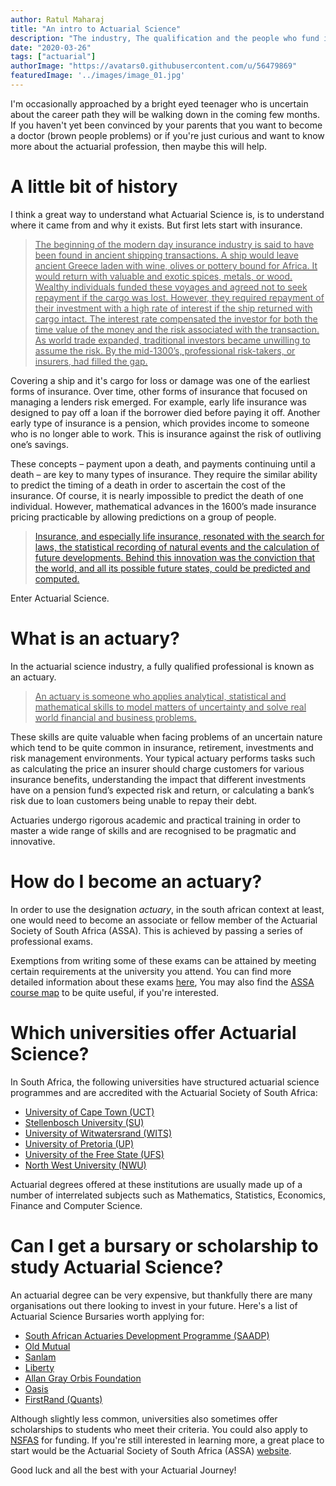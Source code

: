 ```yaml
---
author: Ratul Maharaj
title: "An intro to Actuarial Science"
description: "The industry, The qualification and the people who fund it"
date: "2020-03-26"
tags: ["actuarial"] 
authorImage: "https://avatars0.githubusercontent.com/u/56479869"
featuredImage: '../images/image_01.jpg'
---
```


I'm occasionally approached by a bright eyed teenager who is uncertain about the career path they will be walking down in the coming few months. If you haven't yet been convinced by your parents that you want to become a doctor (brown people problems) or if you're just curious and want to know more about the actuarial profession, then maybe this will help. 

<!-- end -->

# A little bit of history


I think a great way to understand what Actuarial Science is, is to understand where it came from and why it exists. But first lets start with insurance.

<a target="_blank" href="https://www.directknowledge.com/actuarial-science-history/">
<blockquote> The beginning of the modern day insurance industry is said to have been found in ancient shipping transactions. A ship would leave ancient Greece laden with wine, olives or pottery bound for Africa. It would return with valuable and exotic spices, metals, or wood. Wealthy individuals funded these voyages and agreed not to seek repayment if the cargo was lost. However, they required repayment of their investment with a high rate of interest if the ship returned with cargo intact. The interest rate compensated the investor for both the time value of the money and the risk associated with the transaction. As world trade expanded, traditional investors became unwilling to assume the risk. By the mid-1300’s, professional risk-takers, or insurers, had filled the gap.</blockquote></a>

Covering a ship and it's cargo for loss or damage was one of the earliest forms of insurance. Over time, other forms of insurance that focused on managing a lenders risk emerged. For example, early life insurance was designed to pay off a loan if the borrower died before paying it off. Another early type of insurance is a pension, which provides income to someone who is no longer able to work. This is insurance against the risk of outliving one’s savings. 

These concepts – payment upon a death, and payments continuing until a death – are key to many types of insurance. They require the similar ability to predict the timing of a death in order to ascertain the cost of the insurance. Of course, it is nearly impossible to predict the death of one individual. However, mathematical advances in the 1600’s made insurance pricing practicable by allowing predictions on a group of people.

<a target="_blank" href="https://www.swissre.com/dam/jcr:638f00a0-71b9-4d8e-a960-dddaf9ba57cb/150_history_of_insurance.pdf"> <blockquote> Insurance, and especially life insurance, resonated with the search for laws, the statistical recording of natural events and the calculation of future developments. Behind this innovation was the conviction that the world, and all its possible future states, could be predicted and computed.</blockquote></a>

Enter Actuarial Science.

# What is an actuary?

In the actuarial science industry,  a fully qualified professional is known as an actuary.

<a target="_blank" href="https://www.actuarialsociety.org.za/becoming-an-actuary/">
<blockquote> An actuary is someone who applies analytical, statistical and mathematical skills to model matters of uncertainty and solve real world financial and business problems. </blockquote>
</a>

These skills are quite valuable when facing problems of an uncertain nature which tend to be quite common in insurance, retirement, investments and risk management environments. Your typical actuary performs tasks such as calculating the price an insurer should charge customers for various insurance benefits, understanding the impact that different investments have on a pension fund’s expected risk and return, or calculating a bank’s risk due to loan customers being unable to repay their debt. 

Actuaries undergo rigorous academic and practical training in order to master a wide range of skills and are recognised to be pragmatic and innovative.

# How do I become an actuary?

In order to use the designation *actuary*, in the south african context at least, one would need to become an associate or fellow member of the Actuarial Society of South Africa (ASSA). This is achieved by passing a series of professional exams.

Exemptions from writing some of these exams can be attained by meeting certain requirements at the university you attend. You can find more detailed information about these exams <a target= "_blank" href="https://www.actuarialsociety.org.za/student-zone/2019-curriculum-page/">here</a>, You may also find the <a target="_blank" href="https://www.actuarialsociety.org.za/download/course-structure-2019/?wpdmdl=8644%22%3E%3Cb%3E%20Course%20Structure%20or%20Roadmap%3C/b%3E%3C/a%3E%20%3Cdiv%20class=%22author-journals%22%3E%3Cb%3EAuthor:%3C/b%3E%3Cbr%3E%3Cdiv%20class=%22expects%22%3E%3C/div%3E%20%3C/div%3E%20%20%20%20%20%20%20%20%20%3C/div%3E%3Cbr%3E%20%20%20%20%20%20%20%20%20%20%20%20%20%20%20%20%3Cdiv%20class=%22%20pull-template%22%20align=%22left%22%3E%3Ca%20target=%22_blank%22%20href=%22Course%20Structure%20or%20Roadmap%22%3E%3C/a%3E%20%20%20%20%20%20%20%20%20%20%20%20%20%20%3C/div%3E%20%20%20%20%3C/div%3E%3C/div%3E">ASSA course map</a> to be quite useful, if you're interested.

# Which universities offer Actuarial Science?

In South Africa, the following universities have structured actuarial science programmes and are accredited with the Actuarial Society of South Africa:
	
<ul>
    <li><a target="_blank" href="https://www.commerce.uct.ac.za/Managementstudies/actuarialscience/">University of Cape Town (UCT)</a></li>
    <li><a target="_blank" href="https://www.sun.ac.za/english/faculty/economy/statistics">Stellenbosch University (SU)</a></li>
    <li><a target="_blank" href="https://www.wits.ac.za/course-finder/undergraduate/science/actuarial-science/">University of Witwatersrand (WITS)</a></li>
    <li><a target="_blank" href="https://www.up.ac.za/insurance-and-actuarial-science">University of Pretoria (UP)</a></li>
    <li><a target="_blank" href="https://www.ufs.ac.za/natagri/departments-and-divisions/mathematical-statistics-and-actuarial-science-home/actuarial-study-support/exemption-agreement">University of the Free State (UFS)</a></li>
    <li><a target="_blank" href="http://natural-sciences.nwu.ac.za/actuarial-science">North West University (NWU)</a></li>
</ul>	

Actuarial degrees offered at these institutions are usually made up of a number of interrelated subjects such as Mathematics, Statistics, Economics, Finance and Computer Science.
								

# Can I get a bursary or scholarship to study Actuarial Science?</h1>
                                
An actuarial degree can be very expensive, but thankfully there are many organisations out there looking to invest in your future. Here's a list of Actuarial Science Bursaries worth applying for:

<ul>
    <li><a target="_blank" href="https://www.saadp.co.za/application">South African Actuaries Development Programme (SAADP)</a></li>
    <li><a target="_blank" href="https://www.oldmutual.co.za/careers/actuarial-bursary/">Old Mutual</a></li>
    <li><a target="_blank" href="https://www.sanlam.co.za/careers/Pages/bursaries.aspx">Sanlam</a></li>
    <li><a  target="_blank" href="https://www.liberty.co.za/Pages/bursaries.aspx">Liberty</a></li>
    <li><a target="_blank" href="https://www.allangrayorbis.org/entrepreneurship-development-programmes/fellowship/">Allan Gray Orbis Foundation</a></li>
    <li><a target="_blank" href="https://www.oasis.co.za/default/content.aspx?initial=true&moveto=1030">Oasis</a></li>
    <li><a target="_blank" href="https://www.my4in1.com/apply.html">FirstRand (Quants)</a></li>
</ul>

Although slightly less common, universities also sometimes offer scholarships to students who meet their criteria. You could also apply to <a target="_blank" href="http://www.nsfas.org.za/content/how-to-apply.html">NSFAS</a> for funding. If you're still interested in learning more,  a great place to start would be the Actuarial Society of South Africa (ASSA) <a href="https://www.actuarialsociety.org.za/">website</a>.	


Good luck and all the best with your Actuarial Journey!
